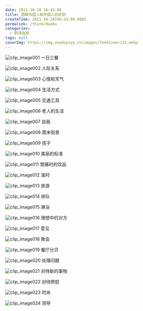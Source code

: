 ```yaml
---
date: 2011-10-28 16:43:00
title: 图解外国人和中国人的区别
createTime: 2011-10-28T08:43:00.000Z
permalink: /think/8ae6x
categories:
  - 职场指南
tags: null
coverImg: https://img.onedayxyy.cn/images/TeekCover/15.webp
---
```


![clip_image001](/public/a0296cd21deb_14D7A/clip_image001.jpg) 一日三餐

![clip_image002](/public/a0296cd21deb_14D7A/clip_image002.jpg) 人际关系

![clip_image003](/public/a0296cd21deb_14D7A/clip_image003.jpg) 心情和天气

![clip_image004](/public/a0296cd21deb_14D7A/clip_image004.jpg) 生活方式

![clip_image005](/public/a0296cd21deb_14D7A/clip_image005.jpg) 交通工具

![clip_image006](/public/a0296cd21deb_14D7A/clip_image006.jpg) 老人的生活

![clip_image007](/public/a0296cd21deb_14D7A/clip_image007.jpg) 自我

![clip_image008](/public/a0296cd21deb_14D7A/clip_image008.jpg) 周末街景

![clip_image009](/public/a0296cd21deb_14D7A/clip_image009.jpg) 孩子

![clip_image010](/public/a0296cd21deb_14D7A/clip_image010.jpg) 美丽的标准

![clip_image011](/public/a0296cd21deb_14D7A/clip_image011.jpg) 胃痛时的饮品

![clip_image012](/public/a0296cd21deb_14D7A/clip_image012.jpg) 准时

![clip_image013](/public/a0296cd21deb_14D7A/clip_image013.jpg) 旅游

![clip_image014](/public/a0296cd21deb_14D7A/clip_image014.jpg) 排队

![clip_image015](/public/a0296cd21deb_14D7A/clip_image015.jpg) 淋浴

![clip_image016](/public/a0296cd21deb_14D7A/clip_image016.jpg) 理想中的对方

![clip_image017](/public/a0296cd21deb_14D7A/clip_image017.jpg) 意见

![clip_image018](/public/a0296cd21deb_14D7A/clip_image018.jpg) 聚会

![clip_image019](/public/a0296cd21deb_14D7A/clip_image019.jpg) 餐厅分贝

![clip_image020](/public/a0296cd21deb_14D7A/clip_image020.jpg) 处理问题

![clip_image021](/public/a0296cd21deb_14D7A/clip_image021.jpg) 对待新的事物

![clip_image022](/public/a0296cd21deb_14D7A/clip_image022.jpg) 对待愤怒

![clip_image023](/public/a0296cd21deb_14D7A/clip_image023.jpg) 时尚

![clip_image024](/public/a0296cd21deb_14D7A/clip_image024.jpg) 领导

